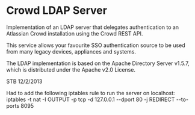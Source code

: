 # Crowd LDAP Server

Implementation of an LDAP server that delegates authentication to an Atlassian Crowd installation
using the Crowd REST API. 

This service allows your favourite SSO authentication source to be used from many legacy devices, appliances and systems.

The LDAP implementation is based on the Apache Directory Server v1.5.7,  which is distributed under the Apache v2.0 License.

STB 12/2/2013

Had to add the following iptables rule to run the server on localhost:
iptables -t nat -I OUTPUT -p tcp -d 127.0.0.1 --dport 80 -j REDIRECT --to-ports 8095

